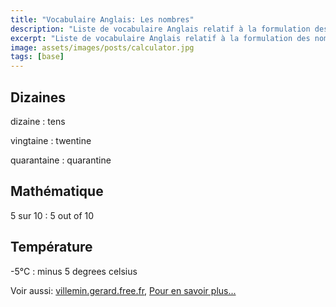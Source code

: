 ```yaml
---
title: "Vocabulaire Anglais: Les nombres"
description: "Liste de vocabulaire Anglais relatif à la formulation des nombres."
excerpt: "Liste de vocabulaire Anglais relatif à la formulation des nombres."
image: assets/images/posts/calculator.jpg
tags: [base]
---
```


## Dizaines

dizaine
: tens

vingtaine
: twentine

quarantaine
: quarantine


## Mathématique

5 sur 10
: 5 out of 10


## Température

-5°C
: minus 5 degrees celsius


Voir aussi: [villemin.gerard.free.fr](http://villemin.gerard.free.fr/Langue/AnglExp1.htm), [Pour en savoir plus...](http://www.expressio.fr/expressions_idiomatiques_en_anglais.php)
